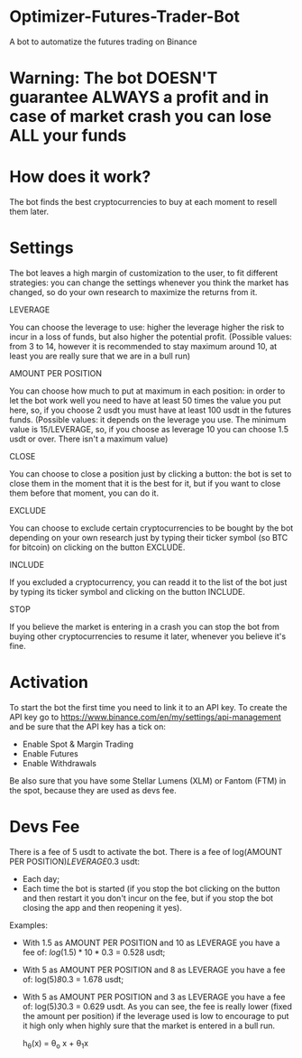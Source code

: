 # Optimizer-Futures-Trader-Bot
A bot to automatize the futures trading on Binance
# Warning: The bot DOESN'T guarantee ALWAYS a profit and in case of market crash you can lose ALL your funds
# How does it work?
The bot finds the best cryptocurrencies to buy at each moment to resell them later.
# Settings
The bot leaves a high margin of customization to the user, to fit different strategies: you can change the settings whenever you think the market has changed, so do your own research to maximize the returns from it.

LEVERAGE

You can choose the leverage to use: higher the leverage higher the risk to incur in a loss of funds, but also higher the potential profit. (Possible values: from 3 to 14, however it is recommended to stay maximum around 10, at least you are really sure that we are in a bull run)

AMOUNT PER POSITION

You can choose how much to put at maximum in each position: in order to let the bot work well you need to have at least 50 times the value you put here, so, if you choose 2 usdt you must have at least 100 usdt in the futures funds. (Possible values: it depends on the leverage you use. The minimum value is 15/LEVERAGE, so, if you choose as leverage 10 you can choose 1.5 usdt or over. There isn't a maximum value)

CLOSE

You can choose to close a position just by clicking a button: the bot is set to close them in the moment that it is the best for it, but if you want to close them before that moment, you can do it.

EXCLUDE

You can choose to exclude certain cryptocurrencies to be bought by the bot depending on your own research just by typing their ticker symbol (so BTC for bitcoin) on clicking on the button EXCLUDE.

INCLUDE

If you excluded a cryptocurrency, you can readd it to the list of the bot just by typing its ticker symbol and clicking on the button INCLUDE.

STOP

If you believe the market is entering in a crash you can stop the bot from buying other cryptocurrencies to resume it later, whenever you believe it's fine.

# Activation
To start the bot the first time you need to link it to an API key.
To create the API key go to https://www.binance.com/en/my/settings/api-management and be sure that the API key has a tick on: 
- Enable Spot & Margin Trading
- Enable Futures
- Enable Withdrawals

Be also sure that you have some Stellar Lumens (XLM) or Fantom (FTM) in the spot, because they are used as devs fee.

# Devs Fee
There is a fee of 5 usdt to activate the bot.
There is a fee of log(AMOUNT PER POSITION)*LEVERAGE*0.3 usdt:
- Each day;
- Each time the bot is started (if you stop the bot clicking on the button and then restart it you don't incur on the fee, but if you stop the bot closing the app and then reopening it yes).

Examples:
- With 1.5 as AMOUNT PER POSITION and 10 as LEVERAGE you have a fee of: $log(1.5)*10*0.3$ = 0.528 usdt;
- With 5 as AMOUNT PER POSITION and 8 as LEVERAGE you have a fee of: log(5)*8*0.3 = 1.678 usdt;
- With 5 as AMOUNT PER POSITION and 3 as LEVERAGE you have a fee of: log(5)*3*0.3 = 0.629 usdt.
As you can see, the fee is really lower (fixed the amount per position) if the leverage used is low to encourage to put it high only when highly sure that the market is entered in a bull run. 

    h<sub>&theta;</sub>(x) = &theta;<sub>o</sub> x + &theta;<sub>1</sub>x
